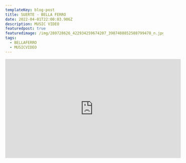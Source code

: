 ```yaml
---
templateKey: blog-post
title: SUERTE - BELLA FERRO
date: 2022-04-01T22:00:03.906Z
description: MUSIC VIDEO
featuredpost: true
featuredimage: /img/280728626_422934259674207_3987488852588799478_n.jpg
tags:
  - BELLAFERRO
  - MUSICVIDEO
---
```

<iframe width="560" height="315" src="https://www.youtube.com/embed/9_fAZmQ5YLA" title="YouTube video player" frameborder="0" allow="accelerometer; autoplay; clipboard-write; encrypted-media; gyroscope; picture-in-picture" allowfullscreen></iframe>